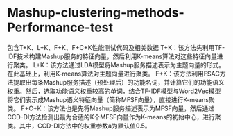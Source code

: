 # Mashup-clustering-methods-Performance-test
包含T+K、L+K、F+K、F+C+K性能测试代码及相关数据
T+K：该方法先利用TF-IDF技术构建Mashup服务的特征向量，然后利用K-means算法对这些特征向量进行聚类。
L+K：该方法通过LDA模型将Mashup服务描述表示为主题向量的形式。在此基础上，利用K-means算法对主题向量进行聚类。
F+K：该方法利用FSAC方法提取出每条Mashup服务描述（预处理后）的功能名词，并计算它们的功能语义权重。然后，选取功能语义权重较高的单词，结合TF-IDF模型与Word2Vec模型将它们表示成Mashup语义特征向量（简称MFSF向量），直接进行K-means聚类。
F+C+K：该方法也是先将Mashup服务描述表示为MFSF向量，然后通过CCD-DI方法检测出最为合适的K个MFSF向量作为K-means的初始中心，进行聚类。其中，CCD-DI方法中的权重参数a为默认值0.5。
